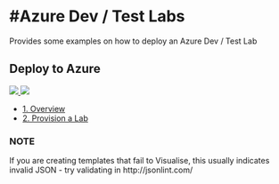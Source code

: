 <h1>#Azure Dev / Test Labs</h1>
Provides some examples on how to deploy an Azure Dev / Test Lab

<h2>Deploy to Azure</h2>
<a href="https://portal.azure.com/#create/Microsoft.Template/uri/https%3A%2F%2Fraw.githubusercontent.com%2Fdavesamuelson%2FNovemberHackathon%2Fmaster%2Fscripts%2FQuickDeployHackathonResources.json" target="_blank">
    <img src="http://azuredeploy.net/deploybutton.png"/>
</a>

<a href="http://armviz.io/#/?load=https://raw.githubusercontent.com/davesamuelson/NovemberHackathon/master/scripts/QuickDeployHackathonResources.json" target="_blank">
  <img src="http://armviz.io/visualizebutton.png"/>
</a>




<ul>
<li><a href="#1-overview">1. Overview</a></li>
<li><a href="#2-provision-lab">2. Provision a Lab</a></li>
</ul>





<h3>NOTE</h3>
If you are creating templates that fail to Visualise, this usually indicates invalid JSON - try validating in http://jsonlint.com/











